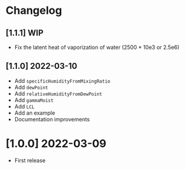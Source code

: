 # Changelog

## [1.1.1] WIP
 - Fix the latent heat of vaporization of water (2500 * 10e3 or 2.5e6)

## [1.1.0] 2022-03-10

 - Add `specificHumidityFromMixingRatio`
 - Add `dewPoint`
 - Add `relativeHumidityFromDewPoint`
 - Add `gammaMoist`
 - Add `LCL`
 - Add an example
 - Documentation improvements

# [1.0.0] 2022-03-09

 - First release